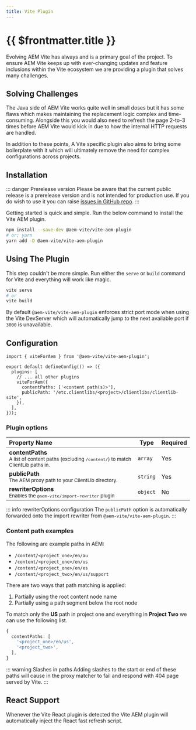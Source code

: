 ```yaml
---
title: Vite Plugin
---
```


# {{ $frontmatter.title }}

Evolving AEM Vite has always and is a primary goal of the project. To ensure AEM Vite keeps up with ever-changing updates and feature inclusions within the Vite ecosystem we are providing a plugin that solves many challenges.

## Solving Challenges

The Java side of AEM Vite works quite well in small doses but it has some flaws which makes maintaining the replacement logic complex and time-consuming. Alongside this you would also need to refresh the page 2-to-3 times before AEM Vite would kick in due to how the internal HTTP requests are handled.

In addition to these points, A Vite specific plugin also aims to bring some boilerplate with it which will ultimately remove the need for complex configurations across projects.

## Installation

::: danger Prerelease version
Please be aware that the current public release is a prerelease version and is not intended for production use. If you do wish to use it you can raise [issues in GitHub repo](https://github.com/aem-vite/vite-aem-plugin/issues).
:::

Getting started is quick and simple. Run the below command to install the Vite AEM plugin.

```bash
npm install --save-dev @aem-vite/vite-aem-plugin
# or; yarn
yarn add -D @aem-vite/vite-aem-plugin
```

## Using The Plugin

This step couldn't be more simple. Run either the `serve` or `build` command for Vite and everything will work like magic.

```bash
vite serve
# or
vite build
```

By default `@aem-vite/vite-aem-plugin` enforces strict port mode when using the Vite DevServer which will automatically jump to the next available port if `3000` is unavailable.

## Configuration

```ts{1,6-9}
import { viteForAem } from '@aem-vite/vite-aem-plugin';

export default defineConfig(() => ({
  plugins: [
    // ... all other plugins
    viteForAem({
      contentPaths: ['<content path(s)>'],
      publicPath: '/etc.clientlibs/<project>/clientlibs/clientlib-site',
    }),
  ],
}));
```

### Plugin options

| Property Name                                                                                                   | Type     | Required |
| :-------------------------------------------------------------------------------------------------------------- | -------- | -------- |
| **contentPaths**<br><small>A list of content paths (excluding `/content/`) to match ClientLib paths in.</small> | `array`  | Yes      |
| **publicPath**<br><small>The AEM proxy path to your ClientLib directory.</small>                                | `string` | Yes      |
| **rewriterOptions**<br><small>Enables the `@aem-vite/import-rewriter` plugin</small>                            | `object` | No       |

::: info rewriterOptions configuration
The `publicPath` option is automatically forwarded onto the import rewriter from `@aem-vite/vite-aem-plugin`.
:::

### Content path examples

The following are example paths in AEM:

- `/content/<project_one>/en/au`
- `/content/<project_one>/en/us`
- `/content/<project_one>/en/es`
- `/content/<project_two>/en/us/support`

There are two ways that path matching is applied:

1. Partially using the root content node name
2. Partially using a path segment below the root node

To match only the **US** path in project one and everything in **Project Two** we can use the following list.

```ts
{
  contentPaths: [
    '<project_one>/en/us',
    '<project_two>',
  ],
}
```

::: warning Slashes in paths
Adding slashes to the start or end of these paths will cause in the proxy matcher to fail and respond with 404 page served by Vite.
:::

## React Support

Whenever the Vite React plugin is detected the Vite AEM plugin will automatically inject the React fast refresh script.
